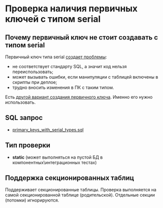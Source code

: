 # Проверка наличия первичных ключей с типом serial

## Почему первичный ключ не стоит создавать с типом serial

Первичный ключ типа serial [создает проблемы](https://wiki.postgresql.org/wiki/Don%27t_Do_This#Don.27t_use_serial):

- не соответствует стандарту SQL, а значит код нельзя переиспользовать;
- может вызывать ошибки, если манипуляции с таблицей включены в скрипты при деплое;
- трудно вносить изменения в ПК с таким типом.

Есть [другой вариант создания первичного ключа](https://postgrespro.ru/docs/postgresql/17/sql-createtable#SQL-CREATETABLE-PARMS-GENERATED-IDENTITY).
Именно его нужно использовать.

## SQL запрос

- [primary_keys_with_serial_types.sql](https://github.com/mfvanek/pg-index-health-sql/blob/master/sql/primary_keys_with_serial_types.sql)

## Тип проверки

- **static** (может выполняться на пустой БД в компонентных\интеграционных тестах)

## Поддержка секционированных таблиц

Поддерживает секционированные таблицы.
Проверка выполняется на самой секционированной таблице (родительской). Отдельные секции (потомки) игнорируются.
